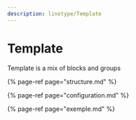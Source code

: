 ```yaml
---
description: linotype/Template
---
```


# Template

Template is a mix of blocks and groups

{% page-ref page="structure.md" %}

{% page-ref page="configuration.md" %}

{% page-ref page="exemple.md" %}



